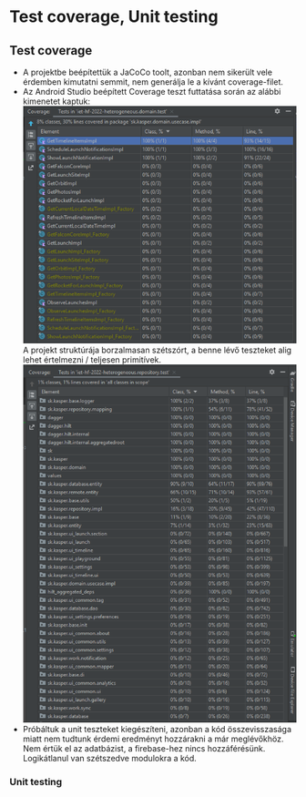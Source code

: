 # Test coverage, Unit testing


## Test coverage

- A projektbe beépítettük a JaCoCo toolt, azonban nem sikerült vele érdemben kimutatni semmit, nem generálja le a kívánt coverage-filet. 
- Az Android Studio beépített Coverage teszt futtatása során az alábbi kimenetet kaptuk:
![](coverage.png)
A projekt struktúrája borzalmasan szétszórt, a benne lévő teszteket alig lehet értelmezni / teljesen primitívek.
![](coverage2.png)
- Próbáltuk a unit teszteket kiegészíteni, azonban a kód összevisszasága miatt nem tudtunk érdemi eredményt hozzárakni a már meglévőkhöz. Nem értük el az adatbázist, a firebase-hez nincs hozzáférésünk. Logikátlanul van szétszedve modulokra a kód.
### Unit testing


